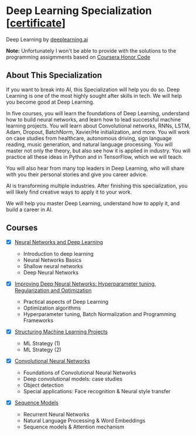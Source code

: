 # Deep Learning Specialization [[certificate](certificate.pdf)]
Deep Learning by [deeplearning.ai](https://www.deeplearning.ai/)

**Note:** 
Unfortunately I won't be able to provide with the solutions to the programming assigmments based on [Coursera Honor Code](https://learner.coursera.help/hc/en-us/articles/209818863-Coursera-Honor-Code)

## About This Specialization

If you want to break into AI, this Specialization will help you do so. Deep Learning is one of the most highly sought after skills in tech. We will help you become good at Deep Learning.

In five courses, you will learn the foundations of Deep Learning, understand how to build neural networks, and learn how to lead successful machine learning projects. You will learn about Convolutional networks, RNNs, LSTM, Adam, Dropout, BatchNorm, Xavier/He initialization, and more. You will work on case studies from healthcare, autonomous driving, sign language reading, music generation, and natural language processing. You will master not only the theory, but also see how it is applied in industry. You will practice all these ideas in Python and in TensorFlow, which we will teach.

You will also hear from many top leaders in Deep Learning, who will share with you their personal stories and give you career advice.

AI is transforming multiple industries. After finishing this specialization, you will likely find creative ways to apply it to your work.

We will help you master Deep Learning, understand how to apply it, and build a career in AI.

## Courses
- [x] [Neural Networks and Deep Learning](course1)
  - Introduction to deep learning
  - Neural Networks Basics
  - Shallow neural networks
  - Deep Neural Networks
    
- [x] [Improving Deep Neural Networks: Hyperparameter tuning, Regularization and Optimization](course2)
  - Practical aspects of Deep Learning
  - Optimization algorithms
  - Hyperparameter tuning, Batch Normalization and Programming Frameworks
  
- [x] [Structuring Machine Learning Projects](course3)
  - ML Strategy (1)
  - ML Strategy (2)
  
- [x] [Convolutional Neural Networks](course4)
  - Foundations of Convolutional Neural Networks
  - Deep convolutional models: case studies
  - Object detection
  - Special applications: Face recognition & Neural style transfer
  
- [x] [Sequence Models](course5)
  - Recurrent Neural Networks
  - Natural Language Processing & Word Embeddings
  - Sequence models & Attention mechanism
